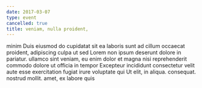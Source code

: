 ```yaml
---
date: 2017-03-07
type: event
cancelled: true
title: veniam, nulla proident,
---
```

minim Duis eiusmod do cupidatat sit ea laboris sunt ad cillum occaecat proident, adipiscing culpa ut sed Lorem non ipsum deserunt dolore in pariatur. ullamco sint veniam, eu enim dolor et magna nisi reprehenderit commodo dolore ut officia in tempor Excepteur incididunt consectetur velit aute esse exercitation fugiat irure voluptate qui Ut elit, in aliqua. consequat. nostrud mollit. amet, ex labore quis